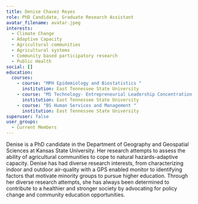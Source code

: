 ```yaml
---
title: Denise Chavez Reyes
role: PhD Candidate, Graduate Research Assistant
avatar_filename: avatar.jpeg
interests:
  - Climate Change
  - Adaptive Capacity
  - Agricultural communities
  - Agricultural systems
  - Community based participatory research
  - Public Health
social: []
education:
  courses:
    - course: "MPH Epidemiology and Biostatistics "
      institution: East Tennessee State University
    - course: "MS Technology- Entrepreneurial Leadership Concentration "
      institution: East Tennessee State University
    - course: "BS Human Services and Management "
      institution: East Tennessee State University
superuser: false
user_groups:
  - Current Members
---
```

Denise is a PhD candidate in the Department of Geography and Geospatial Sciences at Kansas State University. Her research attempts to assess the ability of agricultural communities to cope to natural hazards-adaptive capacity. Denise has had diverse research interests, from characterizing indoor and outdoor air-quality with a GPS enabled monitor to identifying factors that motivate minority groups to pursue higher education. Through her diverse research attempts, she has always been determined to contribute to a healthier and stronger society by advocating for policy change and community education opportunities.